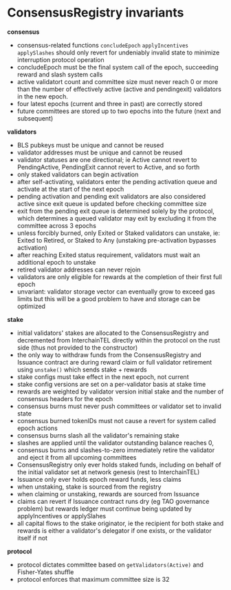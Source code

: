 # ConsensusRegistry invariants

**consensus**

- consensus-related functions `concludeEpoch` `applyIncentives` `applySlashes` should only revert for undeniably invalid state to minimize interruption protocol operation
- concludeEpoch must be the final system call of the epoch, succeeding reward and slash system calls
- active validatort count and committee size must never reach 0 or more than the number of effectively active (active and pendingexit) validators in the new epoch.
- four latest epochs (current and three in past) are correctly stored
- future committees are stored up to two epochs into the future (next and subsequent)

**validators**

- BLS pubkeys must be unique and cannot be reused
- validator addresses must be unique and cannot be reused
- validator statuses are one directional; ie Active cannot revert to PendingActive, PendingExit cannot revert to Active, and so forth
- only staked validators can begin activation
- after self-activating, validators enter the pending activation queue and activate at the start of the next epoch
- pending activation and pending exit validators are also considered active since exit queue is updated before checking committee size
- exit from the pending exit queue is determined solely by the protocol, which determines a queued validator may exit by excluding it from the committee across 3 epochs
- unless forcibly burned, only Exited or Staked validators can unstake, ie: Exited to Retired, or Staked to Any (unstaking pre-activation bypasses activation)
- after reaching Exited status requirement, validators must wait an additional epoch to unstake
- retired validator addresses can never rejoin
- validators are only eligible for rewards at the completion of their first full epoch
- unvariant: validator storage vector can eventually grow to exceed gas limits but this will be a good problem to have and storage can be optimized

**stake**

- initial validators' stakes are allocated to the ConsensusRegistry and decremented from InterchainTEL directly within the protocol on the rust side (thus not provided to the constructor)
- the only way to withdraw funds from the ConsensusRegistry and Issuance contract are during reward claim or full validator retirement using `unstake()` which sends stake + rewards
- stake configs must take effect in the next epoch, not current
- stake config versions are set on a per-validator basis at stake time
- rewards are weighted by validator version initial stake and the number of consensus headers for the epoch
- consensus burns must never push committees or validator set to invalid state
- consensus burned tokenIDs must not cause a revert for system called epoch actions
- consensus burns slash all the validator's remaining stake
- slashes are applied until the validator outstanding balance reaches 0,
- consensus burns and slashes-to-zero immediately retire the validator and eject it from all upcoming committees
- ConsensusRegistry only ever holds staked funds, including on behalf of the initial validator set at network genesis (rest to InterchainTEL)
- Issuance only ever holds epoch reward funds, less claims
- when unstaking, stake is sourced from the registry
- when claiming or unstaking, rewards are sourced from Issuance
- claims can revert if Issuance contract runs dry (eg TAO governance problem) but rewards ledger must continue being updated by applyIncentives or applySlahes
- all capital flows to the stake originator, ie the recipient for both stake and rewards is either a validator's delegator if one exists, or the validator itself if not

**protocol**

- protocol dictates committee based on `getValidators(Active)` and Fisher-Yates shuffle
- protocol enforces that maximum committee size is 32
